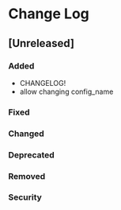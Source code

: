 
# Change Log

## [Unreleased]
### Added
- CHANGELOG!
- allow changing config_name

### Fixed

### Changed
### Deprecated
### Removed
### Security

